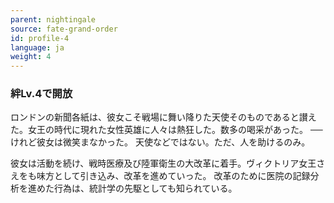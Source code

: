 ```yaml
---
parent: nightingale
source: fate-grand-order
id: profile-4
language: ja
weight: 4
---
```


### 絆Lv.4で開放

ロンドンの新聞各紙は、彼女こそ戦場に舞い降りた天使そのものであると讃えた。女王の時代に現れた女性英雄に人々は熱狂した。数多の喝采があった。
──けれど彼女は微笑まなかった。
天使などではない。ただ、人を助けるのみ。

彼女は活動を続け、戦時医療及び陸軍衛生の大改革に着手。ヴィクトリア女王さえをも味方として引き込み、改革を進めていった。
改革のために医院の記録分析を進めた行為は、統計学の先駆としても知られている。
